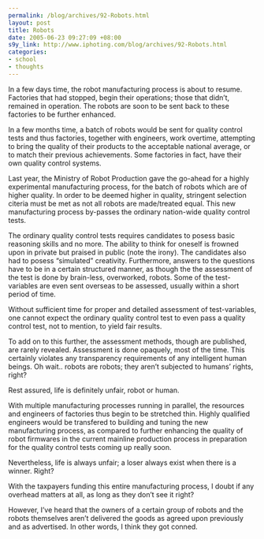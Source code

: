 ```yaml
--- 
permalink: /blog/archives/92-Robots.html
layout: post
title: Robots
date: 2005-06-23 09:27:09 +08:00
s9y_link: http://www.iphoting.com/blog/archives/92-Robots.html
categories: 
- school
- thoughts
---
```

<p class="whiteline"><p>In a few days time, the robot manufacturing process is about to resume. Factories that had stopped, begin their operations; those that didn&#8217;t, remained in operation. The robots are soon to be sent back to these factories to be further enhanced.</p>
</p><p class="whiteline"><p>In a few months time, a batch of robots would be sent for quality control tests and thus factories, together with engineers, work overtime, attempting to bring the quality of their products to the acceptable national average, or to match their previous achievements. Some factories in fact, have their own quality control systems.</p>
</p><p class="whiteline"><p>Last year, the Ministry of Robot Production gave the go-ahead for a highly experimental manufacturing process, for the batch of robots which are of higher quality. In order to be deemed higher in quality, stringent selection citeria must be met as not all robots are made/treated equal. This new manufacturing process by-passes the ordinary nation-wide quality control tests.</p>
</p><p class="whiteline"><p>The ordinary quality control tests requires candidates to posess basic reasoning skills and no more. The ability to think for oneself is frowned upon in private but praised in public (note the irony). The candidates also had to posess &#8220;simulated&#8221; creativity. Furthermore, answers to the questions have to be in a certain structured manner, as though the the assessment of the test is done by brain-less, overworked, robots. Some of the test-variables are even sent overseas to be assessed, usually within a short period of time.</p>
</p><p class="whiteline"><p>Without sufficient time for proper and detailed assessment of test-variables, one cannot expect the ordinary quality control test to even pass a quality control test, not to mention, to yield fair results.</p>
</p><p class="whiteline"><p>To add on to this further, the assessment methods, though are published, are rarely revealed. Assessment is done opaquely, most of the time. This certainly violates any transparency requirements of any intelligent human beings. Oh wait.. robots are robots; they aren&#8217;t subjected to humans&#8217; rights, right?</p>
</p><p class="whiteline"><p>Rest assured, life is definitely unfair, robot or human.</p>
</p><p class="whiteline"><p>With multiple manufacturing processes running in parallel, the resources and engineers of factories thus begin to be stretched thin. Highly qualified engineers would be transfered to building and tuning the new manufacturing process, as compared to further enhancing the quality of robot firmwares in the current mainline production process in preparation for the quality control tests coming up really soon.</p>
</p><p class="whiteline"><p>Nevertheless, life is always unfair; a loser always exist when there is a winner. Right?</p>
</p><p class="whiteline"><p>With the taxpayers funding this entire manufacturing process, I doubt if any overhead matters at all, as long as they don&#8217;t see it right?</p>
</p><p class="break"><p>However, I&#8217;ve heard that the owners of a certain group of robots and the robots themselves aren&#8217;t delivered the goods as agreed upon previously and as advertised. In other words, I think they got conned.</p></p>
